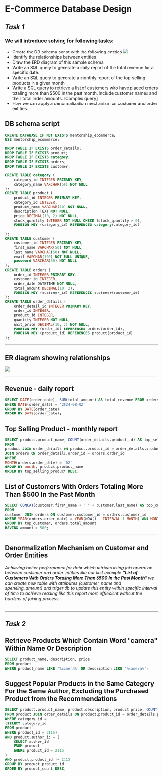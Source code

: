 # __E-Commerce Database Design__
## *Task 1*
### We will introduce solving for following tasks:
- Create the DB schema script with the following entities
![](https://github.com/au3m/db-mentorship-assignment/blob/main/assets/entities.png?raw=true)
- Identify the relationships between entities
- Draw the ERD diagram of this sample schema
- Write an SQL query to generate a daily report of the total revenue for a specific date.
- Write an SQL query to generate a monthly report of the top-selling products in a given month.
- Write a SQL query to retrieve a list of customers who have placed orders totaling more than $500 in the past month.
Include customer names and their total order amounts. [Complex query].
- How we can apply a denormalization mechanism on customer and order entities.
## DB schema script
```sql
CREATE DATABASE IF NOT EXISTS mentorship_ecommerce;
USE mentorship_ecommerce;

DROP TABLE IF EXISTS order_details;
DROP TABLE IF EXISTS product;
DROP TABLE IF EXISTS category;
DROP TABLE IF EXISTS orders;
DROP TABLE IF EXISTS customer;

CREATE TABLE category (
	category_id INTEGER PRIMARY KEY,
    category_name VARCHAR(50) NOT NULL
);
CREATE TABLE product (
	product_id INTEGER PRIMARY KEY,
    category_id INTEGER,
    product_name VARCHAR(50) NOT NULL,
    description TEXT NOT NULL,
    price DECIMAL(10, 2) NOT NULL,
    stock_quantity INTEGER NOT NULL CHECK (stock_quantity > 0),
    FOREIGN KEY (category_id) REFERENCES category(category_id)
    
);
CREATE TABLE customer (
	customer_id INTEGER PRIMARY KEY,
    first_name VARCHAR(50) NOT NULL,
    last_name VARCHAR(50) NOT NULL,
    email VARCHAR(100) NOT NULL UNIQUE,
    password VARCHAR(50) NOT NULL
);
CREATE TABLE orders (
	order_id INTEGER PRIMARY KEY,
    customer_id INTEGER,
    order_date DATETIME NOT NULL,
    total_amount DECIMAL(10, 2),
    FOREIGN KEY (customer_id) REFERENCES customer(customer_id)
);
CREATE TABLE order_details (
	order_detail_id INTEGER PRIMARY KEY,
    order_id INTEGER,
    product_id INTEGER,
    quantity INTEGER NOT NULL,
    unit_price DECIMAL(10, 2) NOT NULL,
    FOREIGN KEY (order_id) REFERENCES orders(order_id),
    FOREIGN KEY (product_id) REFERENCES product(product_id)
);
```

---
## ER diagram showing relationships
![](https://github.com/au3m/db-mentorship-assignment/blob/main/assets/mentorship-ecommerce%20erd.png?raw=true)

---
## Revenue - daily report
```sql
SELECT DATE(order_date), SUM(total_amount) AS total_revenue FROM orders
WHERE DATE(order_date) = '2024-08-02'
GROUP BY DATE(order_date)
ORDER BY DATE(order_date);
```
## Top Selling Product - monthly report
```sql
SELECT product.product_name, COUNT(order_details.product_id) AS top_selling_product, Month(orders.order_date) AS month
FROM
product JOIN order_details ON product.product_id = order_details.product_id
JOIN orders ON order_details.order_id = orders.order_id
WHERE
MONTH(orders.order_date) = '02'
GROUP BY month, product.product_name
ORDER BY top_selling_product DESC;
```
## List of Customers With Orders Totaling More Than $500 In the Past Month
```sql
SELECT CONCAT(customer.first_name + ' ' + customer.last_name) AS top_customer, sum(orders.total_amount) AS amount
FROM
customer JOIN orders ON customer.customer_id = orders.customer_id
WHERE YEAR(orders.order_date) = YEAR(NOW() - INTERVAL 1 MONTH) AND MONTH(orders.order_date) = MONTH(NOW() - INTERVAL 1 MONTH)
GROUP BY top_customer, orders.total_amount
HAVING amount > 500;
```
---

## Denormalization Mechanism on Customer and Order Entities
###### Achieving better performance for data which retrives using join operation between customer and order entities like our last example __"List of Customers With Orders Totaling More Than $500 In the Past Month"__ we can create new table with attributes (customer_name and spending_amount) and triger db to update this entity within specific interval of time to achieve reading like this report more effiecient without the burdens of joining process.

---

## *Task 2*
## Retrieve Products Which Contain Word "camera" Within Name Or Description
```sql
SELECT product_name, description, price
FROM product
WHERE product_name LIKE '%camera%' OR description LIKE '%camera%';
```
## Suggest Popular Products in the Same Category For the Same Author, Excluding the Purchased Product from the Recommendations

```sql
SELECT product.product_name, product.description, product.price, COUNT(order_details.product_id) as product_count
FROM product JOIN order_details ON product.product_id = order_details.product_id
WHERE category_id =
(SELECT category_id 
FROM product
WHERE product_id = 2115)
AND product.author_id = (
    SELECT author_id
    FROM product
    WHERE product_id = 2115
)
AND product.product_id != 2115
GROUP BY product.product_id
ORDER BY product_count DESC;
```
